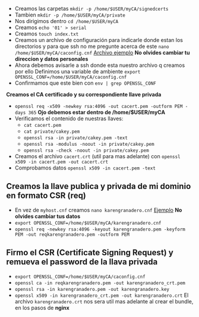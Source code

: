 - Creamos las carpetas `mkdir -p /home/$USER/myCA/signedcerts`
- Tambien `mkdir -p /home/$USER/myCA/private`
- Nos dirigimos dentro `cd /home/$USER/myCA`
- Creamos `echo '01' > serial`
- Creamos `touch index.txt`
- Creamos un archivo de configuración para indicarle donde estan los directorios y para que ssh no me pregunte acerca de este `nano /home/$USER/myCA/caconfig.cnf` [Archivo ejemplo](./caconfig-cnf) **No olvides cambiar tu direccion y datos personales**
- Ahora debemos avisarle a ssh donde esta nuestro archivo q creamos por ello Definimos una variable de ambiente `export OPENSSL_CONF=/home/$USER/myCA/caconfig.cnf`
- Confirmamos que este bien con `env | grep OPENSSL_CONF`

**Creamos el CA certificado y su correspondiente llave privada**

- `openssl req -x509 -newkey rsa:4096 -out cacert.pem -outform PEM -days 365` **Ojo debemos estar dentro de /home/$USER/myCA**
- Verificamos el contenido de nuestras llaves:
  - `cat cacert.pem`
  - `cat private/cakey.pem`
  - `openssl rsa -in private/cakey.pem -text`
  - `openssl rsa -modulus -noout -in private/cakey.pem`
  - `openssl rsa -check -noout -in private/cakey.pem`
- Creamos el archivo `cacert.crt` (util para mas adelante) con `openssl x509 -in cacert.pem -out cacert.crt`
- Comprobamos datos `openssl x509 -in cacert.pem -text`

## Creamos la llave publica y privada de mi dominio en formato CSR (req)

- En vez de `myhost.cnf` creamos `nano karengranadero.cnf` [Ejemplo](./karengranadero-cnf) **No olvides cambiar tus datos**
- `export OPENSSL_CONF=/home/$USER/myCA/karengranadero.cnf`
- `openssl req -newkey rsa:4096 -keyout karengranadero.pem -keyform PEM -out reqkarengranadero.pem -outform PEM`

## Firmo el CSR (Certificate Signing Request) y remueva el password de la llava privada

- `export OPENSSL_CONF=/home/$USER/myCA/caconfig.cnf`
- `openssl ca -in reqkarengranadero.pem -out karengranadero_crt.pem`
- `openssl rsa -in karengranadero.pem -out karengranadero.key`
- `openssl x509 -in karengranadero_crt.pem -out karengranadero.crt` El archivo `karengranadero.crt` nos sera util mas adelante al crear el bundle, en los pasos de **nginx**
